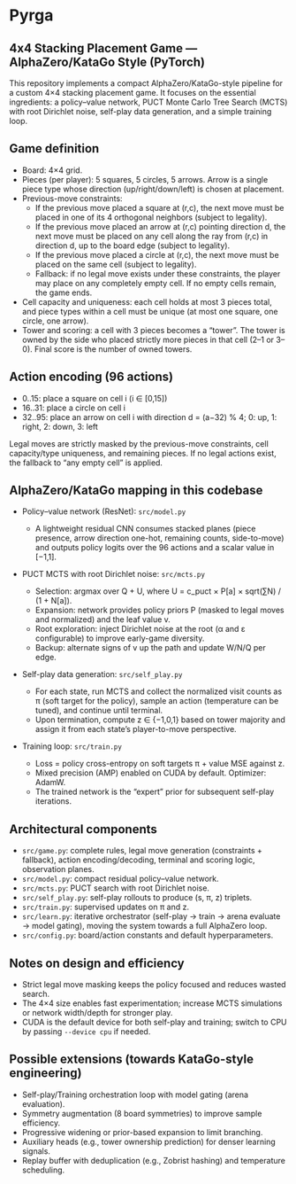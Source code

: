 # Pyrga

## 4x4 Stacking Placement Game — AlphaZero/KataGo Style (PyTorch)

This repository implements a compact AlphaZero/KataGo-style pipeline for a custom 4×4 stacking placement game. It focuses on the essential ingredients: a policy–value network, PUCT Monte Carlo Tree Search (MCTS) with root Dirichlet noise, self-play data generation, and a simple training loop.

## Game definition

- Board: 4×4 grid.
- Pieces (per player): 5 squares, 5 circles, 5 arrows. Arrow is a single piece type whose direction (up/right/down/left) is chosen at placement.
- Previous-move constraints:
  - If the previous move placed a square at (r,c), the next move must be placed in one of its 4 orthogonal neighbors (subject to legality).
  - If the previous move placed an arrow at (r,c) pointing direction d, the next move must be placed on any cell along the ray from (r,c) in direction d, up to the board edge (subject to legality).
  - If the previous move placed a circle at (r,c), the next move must be placed on the same cell (subject to legality).
  - Fallback: if no legal move exists under these constraints, the player may place on any completely empty cell. If no empty cells remain, the game ends.
- Cell capacity and uniqueness: each cell holds at most 3 pieces total, and piece types within a cell must be unique (at most one square, one circle, one arrow).
- Tower and scoring: a cell with 3 pieces becomes a “tower”. The tower is owned by the side who placed strictly more pieces in that cell (2–1 or 3–0). Final score is the number of owned towers.

## Action encoding (96 actions)

- 0..15: place a square on cell i (i ∈ [0,15])
- 16..31: place a circle on cell i
- 32..95: place an arrow on cell i with direction d = (a−32) % 4; 0: up, 1: right, 2: down, 3: left

Legal moves are strictly masked by the previous-move constraints, cell capacity/type uniqueness, and remaining pieces. If no legal actions exist, the fallback to “any empty cell” is applied.

## AlphaZero/KataGo mapping in this codebase

- Policy–value network (ResNet): `src/model.py`
  - A lightweight residual CNN consumes stacked planes (piece presence, arrow direction one-hot, remaining counts, side-to-move) and outputs policy logits over the 96 actions and a scalar value in [−1,1].

- PUCT MCTS with root Dirichlet noise: `src/mcts.py`
  - Selection: argmax over Q + U, where U = c_puct × P[a] × sqrt(∑N) / (1 + N[a]).
  - Expansion: network provides policy priors P (masked to legal moves and normalized) and the leaf value v.
  - Root exploration: inject Dirichlet noise at the root (α and ε configurable) to improve early-game diversity.
  - Backup: alternate signs of v up the path and update W/N/Q per edge.

- Self-play data generation: `src/self_play.py`
  - For each state, run MCTS and collect the normalized visit counts as π (soft target for the policy), sample an action (temperature can be tuned), and continue until terminal.
  - Upon termination, compute z ∈ {−1,0,1} based on tower majority and assign it from each state’s player-to-move perspective.

- Training loop: `src/train.py`
  - Loss = policy cross-entropy on soft targets π + value MSE against z.
  - Mixed precision (AMP) enabled on CUDA by default. Optimizer: AdamW.
  - The trained network is the “expert” prior for subsequent self-play iterations.

## Architectural components

- `src/game.py`: complete rules, legal move generation (constraints + fallback), action encoding/decoding, terminal and scoring logic, observation planes.
- `src/model.py`: compact residual policy–value network.
- `src/mcts.py`: PUCT search with root Dirichlet noise.
- `src/self_play.py`: self-play rollouts to produce (s, π, z) triplets.
- `src/train.py`: supervised updates on π and z.
- `src/learn.py`: iterative orchestrator (self-play → train → arena evaluate → model gating), moving the system towards a full AlphaZero loop.
- `src/config.py`: board/action constants and default hyperparameters.

## Notes on design and efficiency

- Strict legal move masking keeps the policy focused and reduces wasted search.
- The 4×4 size enables fast experimentation; increase MCTS simulations or network width/depth for stronger play.
- CUDA is the default device for both self-play and training; switch to CPU by passing `--device cpu` if needed.

## Possible extensions (towards KataGo-style engineering)

- Self-play/Training orchestration loop with model gating (arena evaluation).
- Symmetry augmentation (8 board symmetries) to improve sample efficiency.
- Progressive widening or prior-based expansion to limit branching.
- Auxiliary heads (e.g., tower ownership prediction) for denser learning signals.
- Replay buffer with deduplication (e.g., Zobrist hashing) and temperature scheduling.

